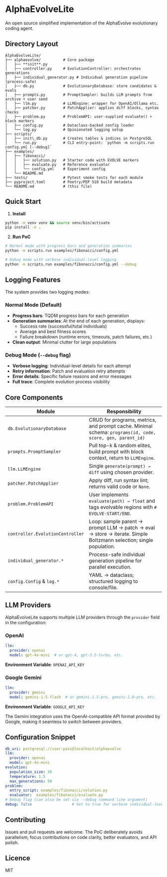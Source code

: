 # AlphaEvolveLite
An open source simplified implementation of the AlphaEvolve evolutionary coding agent.

## Directory Layout

```
AlphaEvolveLite/
├── alphaevolve/          # Core package
│   ├── **init**.py
│   ├── controller.py     # EvolutionController: orchestrates generations
│   ├── individual_generator.py # Individual generation pipeline (process-safe)
│   ├── db.py             # EvolutionaryDatabase: store candidates & evals
│   ├── prompts.py        # PromptSampler: builds LLM prompts from archive + user seed
│   ├── llm.py            # LLMEngine: wrapper for OpenAI/Ollama etc.
│   ├── patcher.py        # PatchApplier: applies diff blocks, syntax checks
│   ├── problem.py        # ProblemAPI: user-supplied evaluate() + block markers
│   ├── config.py         # Dataclass-backed config loader
│   └── log.py            # Opinionated logging setup
├── scripts/
│   ├── init\_db.py       # Creates tables & indices in PostgreSQL
│   └── run.py            # CLI entry-point: `python -m scripts.run config.yml [--debug]`
├── examples/
│   ├── fibonacci/
│   │   ├── solution.py   # Starter code with EVOLVE markers
│   │   ├── evaluate.py   # Reference evaluator
│   │   └── config.yml    # Experiment config
│   └── README.md
├── tests/                # Pytest smoke tests for each module
├── pyproject.toml        # Poetry/PEP 518 build metadata
└── README.md             # (this file)
```

## Quick Start

1. **Install**

```bash
python -m venv venv && source venv/bin/activate
pip install -e .
```

2. **Run PoC**

```bash
# Normal mode with progress bars and generation summaries
python -m scripts.run examples/fibonacci/config.yml

# Debug mode with verbose individual-level logging
python -m scripts.run examples/fibonacci/config.yml --debug
```

## Logging Features

The system provides two logging modes:

### Normal Mode (Default)
- **Progress bars**: TQDM progress bars for each generation
- **Generation summaries**: At the end of each generation, displays:
  - Success rate (successful/total individuals)
  - Average and best fitness scores
  - Failure breakdown (runtime errors, timeouts, patch failures, etc.)
- **Clean output**: Minimal clutter for large populations

### Debug Mode (`--debug` flag)
- **Verbose logging**: Individual-level details for each attempt
- **Retry information**: Patch and evaluation retry attempts
- **Error details**: Specific failure reasons and error messages
- **Full trace**: Complete evolution process visibility

## Core Components

| Module                           | Responsibility                                                                                                    |
| -------------------------------- | ----------------------------------------------------------------------------------------------------------------- |
| `db.EvolutionaryDatabase`        | CRUD for programs, metrics, and prompt cache. Minimal schema: `programs(id, code, score, gen, parent_id)`         |
| `prompts.PromptSampler`          | Pull top-k & random elites, build prompt with block context, return to `LLMEngine`.                               |
| `llm.LLMEngine`                  | Single `generate(prompt) → diff` using chosen provider.                                                           |
| `patcher.PatchApplier`           | Apply diff, run syntax lint; returns valid code or `None`.                                                        |
| `problem.ProblemAPI`             | User implements `evaluate(path) → float` and tags evolvable regions with `# EVOLVE-START/END`.                    |
| `controller.EvolutionController` | Loop: sample parent → prompt LLM → patch → eval → store → iterate. Simple Boltzmann selection; single population. |
| `individual_generator.*`         | Process-safe individual generation pipeline for parallel execution.                                               |
| `config.Config` & `log.*`        | YAML → dataclass; structured logging to console/file.                                                             |

## LLM Providers

AlphaEvolveLite supports multiple LLM providers through the `provider` field in the configuration:

### OpenAI
```yaml
llm:
  provider: openai
  model: gpt-4o-mini  # or gpt-4, gpt-3.5-turbo, etc.
```
**Environment Variable**: `OPENAI_API_KEY`

### Google Gemini
```yaml
llm:
  provider: gemini
  model: gemini-1.5-flash  # or gemini-1.5-pro, gemini-1.0-pro, etc.
```
**Environment Variable**: `GOOGLE_API_KEY`

The Gemini integration uses the OpenAI-compatible API format provided by Google, making it seamless to switch between providers.

## Configuration Snippet

```yaml
db_uri: postgresql://user:pass@localhost/alphaevolve
llm:
  provider: openai
  model: gpt-4o-mini
evolution:
  population_size: 20
  temperature: 1.5
  max_generations: 50
problem:
  entry_script: examples/fibonacci/solution.py
  evaluator:  examples/fibonacci/evaluate.py
# Debug flag (can also be set via --debug command line argument)
debug: false                  # Set to true for verbose individual-level logging
```

## Contributing

Issues and pull requests are welcome. The PoC deliberately avoids parallelism; focus contributions on code clarity, better evaluators, and API polish.

## Licence

MIT

